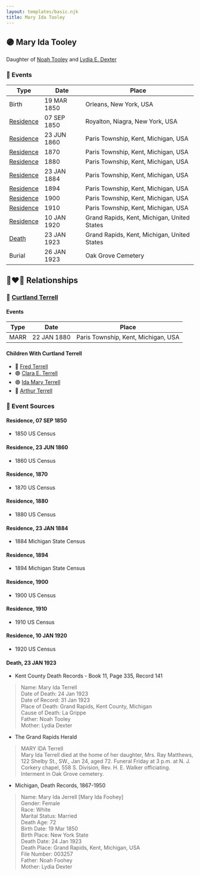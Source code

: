 ```yaml
---
layout: templates/basic.njk
title: Mary Ida Tooley
---
```

## 🟣 Mary Ida Tooley

Daughter of [Noah Tooley](/people/8/84640933) and [Lydia E. Dexter](/people/6/67357568)

### 📆 Events

Type | Date | Place
------ | ------ | ------
Birth | 19 MAR 1850 | Orleans, New York, USA
[Residence](#event-1) | 07 SEP 1850 | Royalton, Niagra, New York, USA
[Residence](#event-2) | 23 JUN 1860 | Paris Township, Kent, Michigan, USA
[Residence](#event-3) | 1870 | Paris Township, Kent, Michigan, USA
[Residence](#event-4) | 1880 | Paris Township, Kent, Michigan, USA
[Residence](#event-5) | 23 JAN 1884 | Paris Township, Kent, Michigan, USA
[Residence](#event-6) | 1894 | Paris Township, Kent, Michigan, USA
[Residence](#event-7) | 1900 | Paris Township, Kent, Michigan, USA
[Residence](#event-8) | 1910 | Paris Township, Kent, Michigan, USA
[Residence](#event-9) | 10 JAN 1920 | Grand Rapids, Kent, Michigan, United States
[Death](#event-10) | 23 JAN 1923 | Grand Rapids, Kent, Michigan, United States
Burial | 26 JAN 1923 | Oak Grove Cemetery

## 👩‍❤️‍👨 Relationships

### 🔵 [Curtland Terrell](/people/4/47972604)

#### Events

Type | Date | Place
------ | ------ | ------
MARR | 22 JAN 1880 | Paris Township, Kent, Michigan, USA
#### Children With Curtland Terrell
* 🔵 [Fred Terrell](/people/9/92332748)
* 🟣 [Clara E. Terrell](/people/6/62490094)
* 🟣 [Ida Mary Terrell](/people/7/71382896)
* 🔵 [Arthur Terrell](/people/7/79436691)
### 📰 Event Sources

#### <a id="event-1"></a> Residence, 07 SEP 1850
* 1850 US Census

#### <a id="event-2"></a> Residence, 23 JUN 1860
* 1860 US Census

#### <a id="event-3"></a> Residence, 1870
* 1870 US Census

#### <a id="event-4"></a> Residence, 1880
* 1880 US Census

#### <a id="event-5"></a> Residence, 23 JAN 1884
* 1884 Michigan State Census

#### <a id="event-6"></a> Residence, 1894
* 1894 Michigan State Census

#### <a id="event-7"></a> Residence, 1900
* 1900 US Census

#### <a id="event-8"></a> Residence, 1910
* 1910 US Census

#### <a id="event-9"></a> Residence, 10 JAN 1920
* 1920 US Census

#### <a id="event-10"></a> Death, 23 JAN 1923
* Kent County Death Records  - Book 11, Page 335, Record 141
>   
  > Name: Mary Ida Terrell  
  > Date of Death: 24 Jan 1923  
  > Date of Record: 31 Jan 1923  
  > Place of Death: Grand Rapids, Kent County, Michigan  
  > Cause of Death: La Grippe  
  > Father: Noah Tooley  
  > Mother: Lydia Dexter
* The Grand Rapids Herald
>   
  > MARY IDA Terrell  
  > Mary Ida Terrell died at the home of her daughter, Mrs. Ray Matthews, 122 Shelby St., SW., Jan 24, aged 72. Funeral Friday at 3 p.m. at N. J. Corkery chapel, 558 S. Division, Rev. H. E. Walker officiating. Interment in Oak Grove cemetery.
* Michigan, Death Records, 1867-1950
>   
  > Name: Mary Ida Jerrell [Mary Ida Foohey]   
  > Gender: Female  
  > Race: White  
  > Marital Status: Married  
  > Death Age: 72  
  > Birth Date: 19 Mar 1850  
  > Birth Place: New York State  
  > Death Date: 24 Jan 1923  
  > Death Place: Grand Rapids, Kent, Michigan, USA  
  > File Number: 003257  
  > Father: Noah Foohey  
  > Mother: Lydia Dexter
